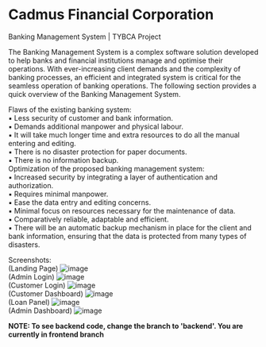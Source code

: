 # Cadmus Financial Corporation
Banking Management System | TYBCA Project

The Banking Management System is a complex software solution developed to help 
banks and financial institutions manage and optimise their operations. With ever-increasing client demands and the complexity of banking processes, an efficient 
and integrated system is critical for the seamless operation of banking operations.
The following section provides a quick overview of the Banking Management 
System.  

Flaws of the existing banking system:  
  ▪ Less security of customer and bank information.  
  ▪ Demands additional manpower and physical labour.  
  ▪ It will take much longer time and extra resources to do all the manual 
entering and editing.  
  ▪ There is no disaster protection for paper documents.  
  ▪ There is no information backup.  
Optimization of the proposed banking management system:  
  ▪ Increased security by integrating a layer of authentication and authorization.  
  ▪ Requires minimal manpower.  
  ▪ Ease the data entry and editing concerns.  
  ▪ Minimal focus on resources necessary for the maintenance of data.  
  ▪ Comparatively reliable, adaptable and efficient.  
  ▪ There will be an automatic backup mechanism in place for the client and bank information, ensuring that the data is protected from many types of disasters.  
  
    
      
Screenshots:  
(Landing Page)
![image](https://github.com/Sharvil18/Cadmus_Financial_Corporation/assets/101722467/867d8c72-2110-405d-8e96-94c70aceb87e)  
(Admin Login)
![image](https://github.com/Sharvil18/Cadmus_Financial_Corporation/assets/101722467/3ef14616-cf4d-4735-a424-a9b3e0a6096c)  
(Customer Login)
![image](https://github.com/Sharvil18/Cadmus_Financial_Corporation/assets/101722467/635e6ef3-c2ad-468f-a1f4-ccb2a9094f43)  
(Customer Dashboard)
![image](https://github.com/Sharvil18/Cadmus_Financial_Corporation/assets/101722467/8876cae5-8e58-43c1-94da-5aeedc39395f)  
(Loan Panel)
![image](https://github.com/Sharvil18/Cadmus_Financial_Corporation/assets/101722467/f307e75e-3fd0-47f5-a9d4-13bcb48c531c)  
(Admin Dashboard)
![image](https://github.com/Sharvil18/Cadmus_Financial_Corporation/assets/101722467/d846082b-299d-482a-93a0-9f335f7717c9)
  
  
  
<b>NOTE: To see backend code, change the branch to 'backend'. You are currently in frontend branch</b>

 
